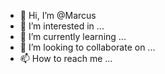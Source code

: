 - 👋 Hi, I’m @Marcus
- 👀 I’m interested in ...
- 🌱 I’m currently learning ...
- 💞️ I’m looking to collaborate on ...
- 📫 How to reach me ...

<!---
MarcUs100830/MarcUs100830 is a ✨ special ✨ repository because its `README.md` (this file) appears on your GitHub profile.
You can click the Preview link to take a look at your changes.
--->
